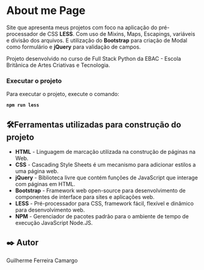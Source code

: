 # About me Page

Site que apresenta meus projetos com foco na aplicação do pré-processador de CSS **LESS**. 
Com uso de Mixins, Maps, Escapings, variáveis e divisão dos arquivos. E utilização do **Bootstrap** para
criação de Modal como formulário e **jQuery** para validação de campos.

Projeto desenvolvido no curso de Full Stack Python da EBAC - Escola Britânica de Artes Criativas e Tecnologia.

### Executar o projeto

Para executar o projeto, execute o comando:

  **``npm run less``**

## 🛠️Ferramentas utilizadas para construção do projeto

* **HTML** - Linguagem de marcação utilizada na construção de páginas na Web.
* **CSS** - Cascading Style Sheets é um mecanismo para adicionar estilos a uma página web.
* **jQuery** - Biblioteca livre que contém funções de JavaScript que interage com páginas em HTML.
* **Bootstrap** - Framework web open-source para desenvolvimento de componentes de interface para sites e aplicações web.
* **LESS** - Pré-processador para CSS, framework fácil, flexível e dinâmico para desenvolvimento web.
* **NPM** - Gerenciador de pacotes padrão para o ambiente de tempo de execução JavaScript Node.JS.


## ✒️ Autor

Guilherme Ferreira Camargo
